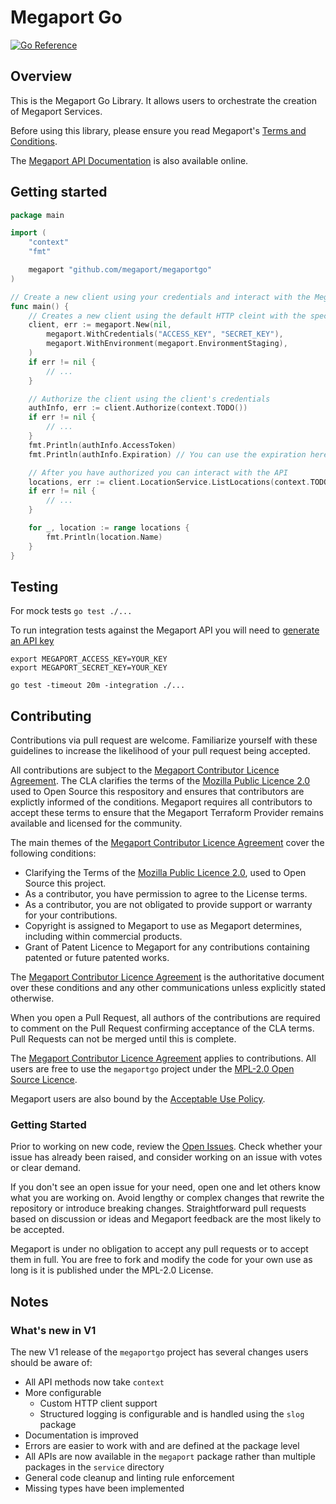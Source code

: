 # Megaport Go

[![Go Reference](https://pkg.go.dev/badge/github.com/megaport/megaportgo.svg)](https://pkg.go.dev/github.com/megaport/megaportgo)

## Overview

This is the Megaport Go Library. It allows users to orchestrate the creation of Megaport Services.

Before using this library, please ensure you read Megaport's [Terms and Conditions](https://www.megaport.com/legal/global-services-agreement/).

The [Megaport API Documentation](https://dev.megaport.com/) is also available online.

## Getting started 

```go
package main

import (
	"context"
	"fmt"

	megaport "github.com/megaport/megaportgo"
)

// Create a new client using your credentials and interact with the Megaport API
func main() {
	// Creates a new client using the default HTTP cleint with the specified credentials against the staging environment
	client, err := megaport.New(nil,
		megaport.WithCredentials("ACCESS_KEY", "SECRET_KEY"),
		megaport.WithEnvironment(megaport.EnvironmentStaging),
	)
	if err != nil {
		// ...
	}

	// Authorize the client using the client's credentials
	authInfo, err := client.Authorize(context.TODO())
	if err != nil {
		// ...
	}
	fmt.Println(authInfo.AccessToken)
	fmt.Println(authInfo.Expiration) // You can use the expiration here to reauthorize the client when your access token expires

	// After you have authorized you can interact with the API
	locations, err := client.LocationService.ListLocations(context.TODO())
	if err != nil {
		// ...
	}

	for _, location := range locations {
		fmt.Println(location.Name)
	}
}
```

## Testing
 
For mock tests `go test ./...`

To run integration tests against the Megaport API you will need to [generate an API key](https://docs.megaport.com/api/api-key/)

```
export MEGAPORT_ACCESS_KEY=YOUR_KEY
export MEGAPORT_SECRET_KEY=YOUR_KEY

go test -timeout 20m -integration ./... 
```

## Contributing

Contributions via pull request are welcome. Familiarize yourself with these guidelines to increase the likelihood of your pull request being accepted.

All contributions are subject to the [Megaport Contributor Licence Agreement](CLA.md).
The CLA clarifies the terms of the [Mozilla Public Licence 2.0](LICENSE) used to Open Source this respository and ensures that contributors are explictly informed of the conditions. Megaport requires all contributors to accept these terms to ensure that the Megaport Terraform Provider remains available and licensed for the community.

The main themes of the [Megaport Contributor Licence Agreement](CLA.md) cover the following conditions: 
- Clarifying the Terms of the [Mozilla Public Licence 2.0](LICENSE), used to Open Source this project.
- As a contributor, you have permission to agree to the License terms.
- As a contributor, you are not obligated to provide support or warranty for your contributions.
- Copyright is assigned to Megaport to use as Megaport determines, including within commercial products.
- Grant of Patent Licence to Megaport for any contributions containing patented or future patented works.

The [Megaport Contributor Licence Agreement](CLA.md) is 
the authoritative document over these conditions and any other communications unless explicitly stated otherwise.

When you open a Pull Request, all authors of the contributions are required to comment on the Pull Request confirming
acceptance of the CLA terms. Pull Requests can not be merged until this is complete.

The [Megaport Contributor Licence Agreement](CLA.md) applies to contributions. 
All users are free to use the `megaportgo` project under the [MPL-2.0 Open Source Licence](LICENSE).

Megaport users are also bound by the [Acceptable Use Policy](https://www.megaport.com/legal/acceptable-use-policy).	

###  Getting Started

Prior to working on new code, review the [Open Issues](../issues). Check whether your issue has already been raised, and consider working on an issue with votes or clear demand.

If you don't see an open issue for your need, open one and let others know what you are working on. Avoid lengthy or complex changes that rewrite the repository or introduce breaking changes. Straightforward pull requests based on discussion or ideas and Megaport feedback are the most likely to be accepted. 

Megaport is under no obligation to accept any pull requests or to accept them in full. You are free to fork and modify the code for your own use as long is it is published under the MPL-2.0 License.

## Notes

### What's new in V1

The new V1 release of the `megaportgo` project has several changes users should be aware of:

- All API methods now take `context`
- More configurable 
    - Custom HTTP client support
    - Structured logging is configurable and is handled using the `slog` package
- Documentation is improved
- Errors are easier to work with and are defined at the package level
- All APIs are now available in the `megaport` package rather than multiple packages in the `service` directory
- General code cleanup and linting rule enforcement 
- Missing types have been implemented
